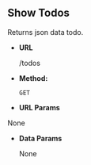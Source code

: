 **Show Todos**
----
  Returns json data todo.

* **URL**

  /todos

* **Method:**

  `GET`

*  **URL Params**

  None

* **Data Params**

  None


